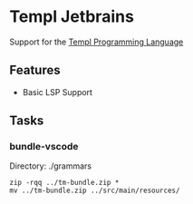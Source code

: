 # Templ Jetbrains

<!-- Plugin description -->
Support for the [Templ Programming Language](https://templ.guide/)

## Features
- Basic LSP Support
<!-- Plugin description end -->

## Tasks

### bundle-vscode

Directory: ./grammars

```
zip -rqq ../tm-bundle.zip *
mv ../tm-bundle.zip ../src/main/resources/
```